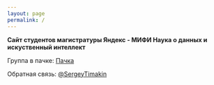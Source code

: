 ```yaml
---
layout: page
permalink: /
---
```



**Сайт студентов магистратуры Яндекс - МИФИ Наука о данных и искуственный интеллект**



Группа в пачке: <a href="https://app.pachca.com/chats/28575726">Пачка</a>

Обратная связь: <a href="https://web.telegram.org/k/#@SergeyTimakin">@SergeyTimakin</a> 

